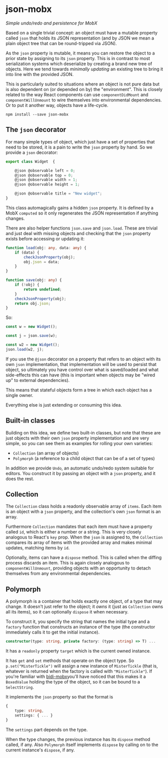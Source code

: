 # json-mobx
*Simple undo/redo and persistence for MobX*

Based on a single trivial concept: an object must have a mutable property called `json` that holds its JSON representation (and by JSON we mean a plain object tree that can be round-tripped via JSON).

As the `json` property is mutable, it means you can restore the object to a prior state by assigning to its `json` property. This is in contrast to most serialization systems which deserialize by creating a brand new tree of objects. Here we tend towards *minimally updating* an existing tree to bring it into line with the provided JSON.

This is particularly suited to situations where an object is not pure data but is also dependent on (or depended on by) the "environment". This is closely related to the way React components can use `componentDidMount` and `componentWillUnmount` to wire themselves into environmental dependencies. Or to put it another way, objects have a life-cycle.

    npm install --save json-mobx

## The `json` decorator

For many simple types of object, which just have a set of properties that need to be stored, it is a pain to write the `json` property by hand. So we provide a `json` decorator:

```ts
export class Widget  {

    @json @observable left = 0;
    @json @observable top = 0;
    @json @observable width = 1;
    @json @observable height = 1;

    @json @observable title = "New widget";
}
```

This class automagically gains a hidden `json` property. It is defined by a MobX `computed` so it only regenerates the JSON representation if anything changes.

There are also helper functions `json.save` and `json.load`. These are trivial and just deal with missing objects and checking that the `json` property exists before accessing or updating it:

```ts
function load(obj: any, data: any) {    
    if (data) {
        checkJsonProperty(obj);
        obj.json = data;
    }
}

function save(obj: any) {
    if (!obj) {
        return undefined;
    }
    checkJsonProperty(obj);
    return obj.json;
}
```

So:

```ts
const w = new Widget();

const j = json.save(w);

const w2 = new Widget();
json.load(w2, j);
```

If you use the `@json` decorator on a property that refers to an object with its own `json` implementation, that implementation will be used to persist that object, so ultimately you have control over what is saved/loaded and what side-effects this can have (this is important when objects may be "wired up" to external dependencies).

This means that stateful objects form a tree in which each object has a single owner.

Everything else is just extending or consuming this idea.

## Built-in classes

Building on this idea, we define two built-in classes, but note that these are just objects with their own `json` property implementation and are very simple, so you can see them as examples for rolling your own varieties:

* `Collection` (an array of objects)
* `Polymorph` (a reference to a child object that can be of a set of types)

In addition we provide `Undo`, an automatic undo/redo system suitable for editors. You construct it by passing an object with a `json` property, and it does the rest.

## Collection

The `Collection` class holds a readonly observable array of `items`. Each item is an object with a `json` property, and the collection's own `json` format is an array. 

Furthermore `Collection` mandates that each item must have a property called `id`, which is either a number or a string. This is very closely analogous to React's `key` prop. When the `json` is assigned to, the `Collection` compares its array of items with the provided array and makes minimal updates, matching items by `id`.

Optionally, items can have a `dispose` method. This is called when the diffing process discards an item. This is again closely analogous to `componentWillUnmount`, providing objects with an opportunity to detach themselves from any environmental dependencies.

## Polymorph

A polymorph is a container that holds exactly one object, of a type that may change. It doesn't just refer to the object; it *owns* it (just as `Collection` owns all its items), so it can optionally `dispose` it when necessary.

To construct it, you specify the string that names the initial type and a `factory` function that constructs an instance of the type (the constructor immediately calls it to get the initial instance).

```ts
constructor(type: string, private factory: (type: string) => T) ...
```

It has a `readonly` property `target` which is the current owned instance.

It has `get` and `set` methods that operate on the object type. So `p.set("MisterTickle")` will assign a new instance of `MisterTickle` (that is, whatever is returned when the factory is called with `"MisterTickle"`). If you're familiar with [bidi-mobx](https://github.com/danielearwicker/bidi-mobx)you'll have noticed that this makes it a `BoxedValue` holding the type of the object, so it can be bound to a `SelectString`.

It implements the `json` property so that the format is 

```ts
{
    type: string,
    settings: { ... }
}
```

The `settings` part depends on the type.

When the type changes, the previous instance has its `dispose` method called, if any. Also `Polymorph` itself implements `dispose` by calling on to the current instance's `dispose`, if any.
